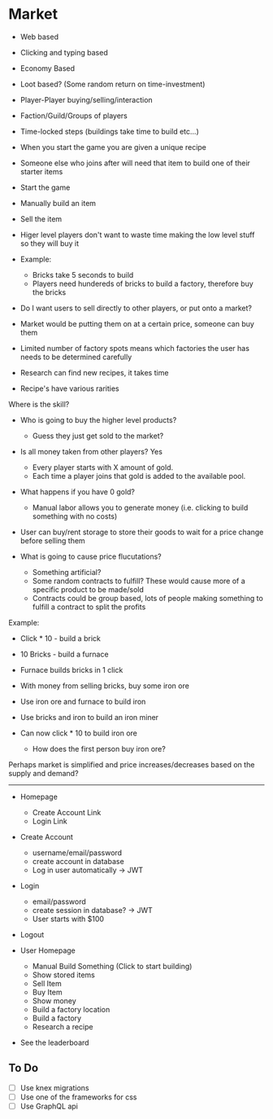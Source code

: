 # Market

- Web based
- Clicking and typing based
- Economy Based
- Loot based? (Some random return on time-investment)
- Player-Player buying/selling/interaction
- Faction/Guild/Groups of players
- Time-locked steps (buildings take time to build etc...)

- When you start the game you are given a unique recipe
- Someone else who joins after will need that item to build one of their starter items

- Start the game
- Manually build an item
- Sell the item

- Higer level players don't want to waste time making the low level stuff so they will buy it
- Example:
  - Bricks take 5 seconds to build
  - Players need hundereds of bricks to build a factory, therefore buy the bricks
	
- Do I want users to sell directly to other players, or put onto a market?
- Market would be putting them on at a certain price, someone can buy them

- Limited number of factory spots means which factories the user has needs to be determined carefully

- Research can find new recipes, it takes time
- Recipe's have various rarities

Where is the skill?
	
- Who is going to buy the higher level products?
  - Guess they just get sold to the market?

- Is all money taken from other players? Yes
  - Every player starts with X amount of gold.
  - Each time a player joins that gold is added to the available pool.
	
- What happens if you have 0 gold?
  - Manual labor allows you to generate money (i.e. clicking to build something with no costs)
	
- User can buy/rent storage to store their goods to wait for a price change before selling them

- What is going to cause price flucutations?
  - Something artificial?
  - Some random contracts to fulfill? These would cause more of a specific product to be made/sold
  - Contracts could be group based, lots of people making something to fulfill a contract to split the profits

Example:
- Click * 10 - build a brick
- 10 Bricks - build a furnace
- Furnace builds bricks in 1 click


- With money from selling bricks, buy some iron ore
- Use iron ore and furnace to build iron
- Use bricks and iron to build an iron miner
- Can now click * 10 to build iron ore
  - How does the first person buy iron ore?

Perhaps market is simplified and price increases/decreases based on the supply and demand?

-------------------

- Homepage
  - Create Account Link
  - Login Link


- Create Account
  - username/email/password
  - create account in database
  - Log in user automatically -> JWT

- Login
  - email/password
  - create session in database? -> JWT
  - User starts with $100

- Logout

- User Homepage
  - Manual Build Something (Click to start building)
  - Show stored items
  - Sell Item
  - Buy Item
  - Show money
  - Build a factory location
  - Build a factory
  - Research a recipe

- See the leaderboard

## To Do

- [ ] Use knex migrations
- [ ] Use one of the frameworks for css
- [ ] Use GraphQL api
